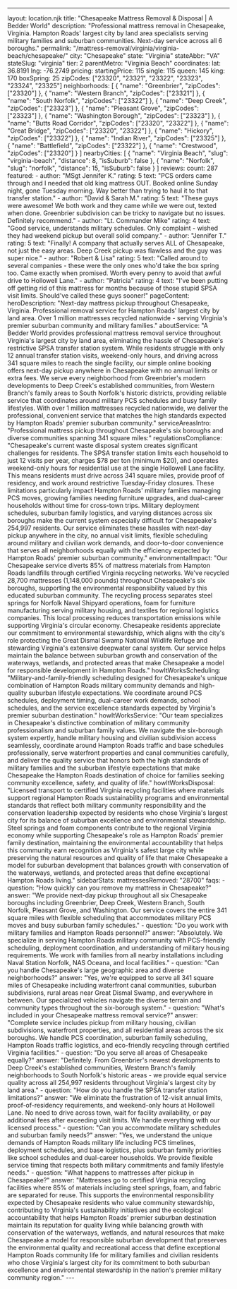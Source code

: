 ---
layout: location.njk
title: "Chesapeake Mattress Removal & Disposal | A Bedder World"
description: "Professional mattress removal in Chesapeake, Virginia. Hampton Roads' largest city by land area specialists serving military families and suburban communities. Next-day service across all 6 boroughs."
permalink: "/mattress-removal/virginia/virginia-beach/chesapeake/"
city: "Chesapeake" state: "Virginia" stateAbbr: "VA" stateSlug: "virginia" tier: 2 parentMetro: "Virginia Beach" coordinates: lat: 36.8191 lng: -76.2749 pricing: startingPrice: 115 single: 115 queen: 145 king: 170 boxSpring: 25 zipCodes: ["23320", "23321", "23322", "23323", "23324", "23325"] neighborhoods: [ { "name": "Greenbrier", "zipCodes": ["23320"] }, { "name": "Western Branch", "zipCodes": ["23321"] }, { "name": "South Norfolk", "zipCodes": ["23322"] }, { "name": "Deep Creek", "zipCodes": ["23323"] }, { "name": "Pleasant Grove", "zipCodes": ["23323"] }, { "name": "Washington Borough", "zipCodes": ["23323"] }, { "name": "Butts Road Corridor", "zipCodes": ["23320", "23322"] }, { "name": "Great Bridge", "zipCodes": ["23320", "23322"] }, { "name": "Hickory", "zipCodes": ["23322"] }, { "name": "Indian River", "zipCodes": ["23325"] }, { "name": "Battlefield", "zipCodes": ["23322"] }, { "name": "Crestwood", "zipCodes": ["23320"] } ] nearbyCities: [ { "name": "Virginia Beach", "slug": "virginia-beach", "distance": 8, "isSuburb": false }, { "name": "Norfolk", "slug": "norfolk", "distance": 15, "isSuburb": false } ] reviews: count: 287 featured: - author: "MSgt Jennifer K." rating: 5 text: "PCS orders came through and I needed that old king mattress OUT. Booked online Sunday night, gone Tuesday morning. Way better than trying to haul it to that transfer station." - author: "David & Sarah M." rating: 5 text: "These guys were awesome! We both work and they came while we were out, texted when done. Greenbrier subdivision can be tricky to navigate but no issues. Definitely recommend." - author: "Lt. Commander Mike" rating: 4 text: "Good service, understands military schedules. Only complaint - wished they had weekend pickup but overall solid company." - author: "Jennifer T." rating: 5 text: "Finally! A company that actually serves ALL of Chesapeake, not just the easy areas. Deep Creek pickup was flawless and the guy was super nice." - author: "Robert & Lisa" rating: 5 text: "Called around to several companies - these were the only ones who'd take the box spring too. Came exactly when promised. Worth every penny to avoid that awful drive to Hollowell Lane." - author: "Patricia" rating: 4 text: "I've been putting off getting rid of this mattress for months because of those stupid SPSA visit limits. Should've called these guys sooner!" pageContent: heroDescription: "Next-day mattress pickup throughout Chesapeake, Virginia. Professional removal service for Hampton Roads' largest city by land area. Over 1 million mattresses recycled nationwide - serving Virginia's premier suburban community and military families." aboutService: "A Bedder World provides professional mattress removal service throughout Virginia's largest city by land area, eliminating the hassle of Chesapeake's restrictive SPSA transfer station system. While residents struggle with only 12 annual transfer station visits, weekend-only hours, and driving across 341 square miles to reach the single facility, our simple online booking offers next-day pickup anywhere in Chesapeake with no annual limits or extra fees. We serve every neighborhood from Greenbrier's modern developments to Deep Creek's established communities, from Western Branch's family areas to South Norfolk's historic districts, providing reliable service that coordinates around military PCS schedules and busy family lifestyles. With over 1 million mattresses recycled nationwide, we deliver the professional, convenient service that matches the high standards expected by Hampton Roads' premier suburban community." serviceAreasIntro: "Professional mattress pickup throughout Chesapeake's six boroughs and diverse communities spanning 341 square miles:" regulationsCompliance: "Chesapeake's current waste disposal system creates significant challenges for residents. The SPSA transfer station limits each household to just 12 visits per year, charges $78 per ton (minimum $20), and operates weekend-only hours for residential use at the single Hollowell Lane facility. This means residents must drive across 341 square miles, provide proof of residency, and work around restrictive Tuesday-Friday closures. These limitations particularly impact Hampton Roads' military families managing PCS moves, growing families needing furniture upgrades, and dual-career households without time for cross-town trips. Military deployment schedules, suburban family logistics, and varying distances across six boroughs make the current system especially difficult for Chesapeake's 254,997 residents. Our service eliminates these hassles with next-day pickup anywhere in the city, no annual visit limits, flexible scheduling around military and civilian work demands, and door-to-door convenience that serves all neighborhoods equally with the efficiency expected by Hampton Roads' premier suburban community." environmentalImpact: "Our Chesapeake service diverts 85% of mattress materials from Hampton Roads landfills through certified Virginia recycling networks. We've recycled 28,700 mattresses (1,148,000 pounds) throughout Chesapeake's six boroughs, supporting the environmental responsibility valued by this educated suburban community. The recycling process separates steel springs for Norfolk Naval Shipyard operations, foam for furniture manufacturing serving military housing, and textiles for regional logistics companies. This local processing reduces transportation emissions while supporting Virginia's circular economy. Chesapeake residents appreciate our commitment to environmental stewardship, which aligns with the city's role protecting the Great Dismal Swamp National Wildlife Refuge and stewarding Virginia's extensive deepwater canal system. Our service helps maintain the balance between suburban growth and conservation of the waterways, wetlands, and protected areas that make Chesapeake a model for responsible development in Hampton Roads." howItWorksScheduling: "Military-and-family-friendly scheduling designed for Chesapeake's unique combination of Hampton Roads military community demands and high-quality suburban lifestyle expectations. We coordinate around PCS schedules, deployment timing, dual-career work demands, school schedules, and the service excellence standards expected by Virginia's premier suburban destination." howItWorksService: "Our team specializes in Chesapeake's distinctive combination of military community professionalism and suburban family values. We navigate the six-borough system expertly, handle military housing and civilian subdivision access seamlessly, coordinate around Hampton Roads traffic and base schedules professionally, serve waterfront properties and canal communities carefully, and deliver the quality service that honors both the high standards of military families and the suburban lifestyle expectations that make Chesapeake the Hampton Roads destination of choice for families seeking community excellence, safety, and quality of life." howItWorksDisposal: "Licensed transport to certified Virginia recycling facilities where materials support regional Hampton Roads sustainability programs and environmental standards that reflect both military community responsibility and the conservation leadership expected by residents who chose Virginia's largest city for its balance of suburban excellence and environmental stewardship. Steel springs and foam components contribute to the regional Virginia economy while supporting Chesapeake's role as Hampton Roads' premier family destination, maintaining the environmental accountability that helps this community earn recognition as Virginia's safest large city while preserving the natural resources and quality of life that make Chesapeake a model for suburban development that balances growth with conservation of the waterways, wetlands, and protected areas that define exceptional Hampton Roads living." sidebarStats: mattressesRemoved: "28700" faqs: - question: "How quickly can you remove my mattress in Chesapeake?" answer: "We provide next-day pickup throughout all six Chesapeake boroughs including Greenbrier, Deep Creek, Western Branch, South Norfolk, Pleasant Grove, and Washington. Our service covers the entire 341 square miles with flexible scheduling that accommodates military PCS moves and busy suburban family schedules." - question: "Do you work with military families and Hampton Roads personnel?" answer: "Absolutely. We specialize in serving Hampton Roads military community with PCS-friendly scheduling, deployment coordination, and understanding of military housing requirements. We work with families from all nearby installations including Naval Station Norfolk, NAS Oceana, and local facilities." - question: "Can you handle Chesapeake's large geographic area and diverse neighborhoods?" answer: "Yes, we're equipped to serve all 341 square miles of Chesapeake including waterfront canal communities, suburban subdivisions, rural areas near Great Dismal Swamp, and everywhere in between. Our specialized vehicles navigate the diverse terrain and community types throughout the six-borough system." - question: "What's included in your Chesapeake mattress removal service?" answer: "Complete service includes pickup from military housing, civilian subdivisions, waterfront properties, and all residential areas across the six boroughs. We handle PCS coordination, suburban family scheduling, Hampton Roads traffic logistics, and eco-friendly recycling through certified Virginia facilities." - question: "Do you serve all areas of Chesapeake equally?" answer: "Definitely. From Greenbrier's newest developments to Deep Creek's established communities, Western Branch's family neighborhoods to South Norfolk's historic areas - we provide equal service quality across all 254,997 residents throughout Virginia's largest city by land area." - question: "How do you handle the SPSA transfer station limitations?" answer: "We eliminate the frustration of 12-visit annual limits, proof-of-residency requirements, and weekend-only hours at Hollowell Lane. No need to drive across town, wait for facility availability, or pay additional fees after exceeding visit limits. We handle everything with our licensed process." - question: "Can you accommodate military schedules and suburban family needs?" answer: "Yes, we understand the unique demands of Hampton Roads military life including PCS timelines, deployment schedules, and base logistics, plus suburban family priorities like school schedules and dual-career households. We provide flexible service timing that respects both military commitments and family lifestyle needs." - question: "What happens to mattresses after pickup in Chesapeake?" answer: "Mattresses go to certified Virginia recycling facilities where 85% of materials including steel springs, foam, and fabric are separated for reuse. This supports the environmental responsibility expected by Chesapeake residents who value community stewardship, contributing to Virginia's sustainability initiatives and the ecological accountability that helps Hampton Roads' premier suburban destination maintain its reputation for quality living while balancing growth with conservation of the waterways, wetlands, and natural resources that make Chesapeake a model for responsible suburban development that preserves the environmental quality and recreational access that define exceptional Hampton Roads community life for military families and civilian residents who chose Virginia's largest city for its commitment to both suburban excellence and environmental stewardship in the nation's premier military community region." ---
